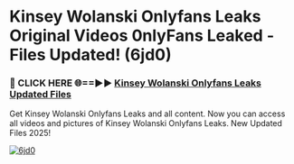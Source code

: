 # Kinsey Wolanski Onlyfans Leaks Original Videos 0nlyFans Leaked - Files Updated! (6jd0)

<h3>🔴 CLICK HERE 🌐==►► <a href="https://tinyurl.com/3hn5wdd3" rel="nofollow">Kinsey Wolanski Onlyfans Leaks Updated Files</a></h3>

Get Kinsey Wolanski Onlyfans Leaks and all content. Now you can access all videos and pictures of Kinsey Wolanski Onlyfans Leaks. New Updated Files 2025!

[![6jd0](https://i.imgur.com/4HnBqBT.gif)](https://tinyurl.com/3hn5wdd3)
